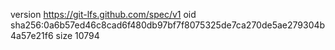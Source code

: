 version https://git-lfs.github.com/spec/v1
oid sha256:0a6b57ed46c8cad6f480db97bf7f8075325de7ca270de5ae279304b4a57e21f6
size 10794
